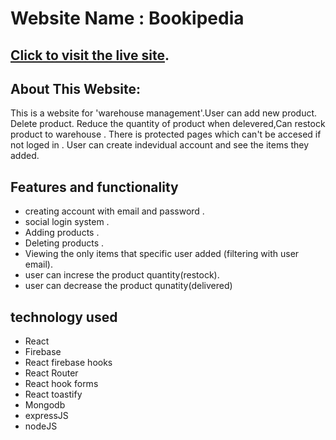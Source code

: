 # Website Name : Bookipedia

## [Click to visit the live site](https://warehouse-management-31966.web.app/).

## About This Website:

This is a website for 'warehouse management'.User can add new product. Delete product. Reduce the quantity of product when delevered,Can restock product to warehouse . There is protected pages which can't be accesed if not loged in . User can create indevidual account and see the items they added.

## Features and functionality

- creating account with email and password .
- social login system .
- Adding products .
- Deleting products .
- Viewing the only items that specific user added (filtering with user email).
- user can increse the product quantity(restock).
- user can decrease the product qunatity(delivered)

## technology used 

- React
- Firebase
- React firebase hooks
- React Router
- React hook forms
- React toastify
- Mongodb
- expressJS
- nodeJS
